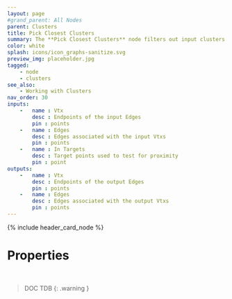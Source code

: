 ```yaml
---
layout: page
#grand_parent: All Nodes
parent: Clusters
title: Pick Closest Clusters
summary: The **Pick Closest Clusters** node filters out input clusters based on proximity to target points.
color: white
splash: icons/icon_graphs-sanitize.svg
preview_img: placeholder.jpg
tagged:
    - node
    - clusters
see_also:
    - Working with Clusters
nav_order: 30
inputs:
    -   name : Vtx
        desc : Endpoints of the input Edges
        pin : points
    -   name : Edges
        desc : Edges associated with the input Vtxs
        pin : points
    -   name : In Targets
        desc : Target points used to test for proximity
        pin : point
outputs:
    -   name : Vtx
        desc : Endpoints of the output Edges
        pin : points
    -   name : Edges
        desc : Edges associated with the output Vtxs
        pin : points
---
```


{% include header_card_node %}

# Properties
<br>

> DOC TDB
{: .warning }